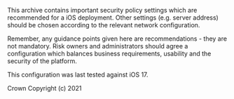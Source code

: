 This archive contains important security policy settings which are recommended for a iOS deployment. Other settings (e.g. server address) should be chosen according to the relevant network configuration.

Remember, any guidance points given here are recommendations - they are not mandatory. Risk owners and administrators should agree a configuration which balances business requirements, usability and the security of the platform. 

This configuration was last tested against iOS 17.

Crown Copyright (c) 2021
